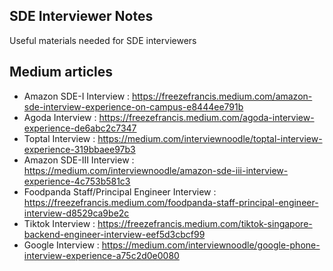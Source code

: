 ## SDE Interviewer Notes
Useful materials needed for SDE interviewers


## Medium articles
- Amazon SDE-I Interview : https://freezefrancis.medium.com/amazon-sde-interview-experience-on-campus-e8444ee791b
- Agoda Interview : https://freezefrancis.medium.com/agoda-interview-experience-de6abc2c7347
- Toptal Interview : https://medium.com/interviewnoodle/toptal-interview-experience-319bbaee97b3
- Amazon SDE-III Interview : https://medium.com/interviewnoodle/amazon-sde-iii-interview-experience-4c753b581c3
- Foodpanda Staff/Principal Engineer Interview : https://freezefrancis.medium.com/foodpanda-staff-principal-engineer-interview-d8529ca9be2c
- Tiktok Interview : https://freezefrancis.medium.com/tiktok-singapore-backend-engineer-interview-eef5d3cbcf99
- Google Interview : https://medium.com/interviewnoodle/google-phone-interview-experience-a75c2d0e0080




